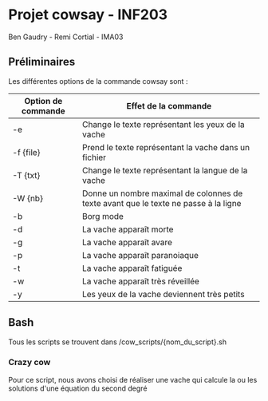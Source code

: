 # Projet cowsay - INF203
Ben Gaudry - Remi Cortial - IMA03


## Préliminaires

Les différentes options de la commande cowsay sont : 

| Option de commande | Effet de la commande                                                                |
|--------------------|-------------------------------------------------------------------------------------|
| -e <txt>           | Change le texte représentant les yeux de la vache                                   |
| -f {file}          | Prend le texte représentant la vache dans un fichier                                |
| -T {txt}           | Change le texte représentant la langue de la vache                                  |
| -W {nb}            | Donne un nombre maximal de colonnes de texte avant que le texte ne passe à la ligne |
| -b                 | Borg mode                                                                           |
| -d                 | La vache apparaît morte                                                             |
| -g                 | La vache apparaît avare                                                             |
| -p                 | La vache apparaît paranoiaque                                                       |
| -t                 | La vache apparaît fatiguée                                                          |
| -w                 | La vache apparaît très réveillée                                                    |
| -y                 | Les yeux de la vache deviennent très petits                                         |

## Bash
Tous les scripts se trouvent dans /cow_scripts/{nom_du_script}.sh

### Crazy cow
Pour ce script, nous avons choisi de réaliser une vache qui calcule la ou les solutions d'une équation du second degré